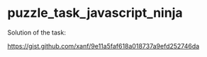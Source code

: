 # puzzle_task_javascript_ninja

Solution of the task:

https://gist.github.com/xanf/9e11a5faf618a018737a9efd252746da
